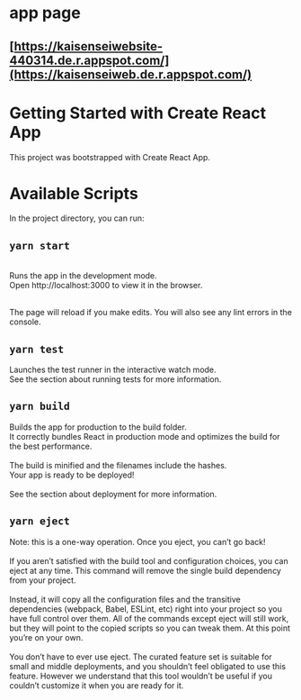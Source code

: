 
# app page
## [https://kaisenseiwebsite-440314.de.r.appspot.com/](https://kaisenseiweb.de.r.appspot.com/)

# Getting Started with Create React App
This project was bootstrapped with Create React App.

# Available Scripts
In the project directory, you can run:
## `yarn start`
<br> 
Runs the app in the development mode.<br>Open http://localhost:3000 to view it in the browser.

<br>The page will reload if you make edits.
You will also see any lint errors in the console.
## `yarn test`
Launches the test runner in the interactive watch mode.<br>
See the section about running tests for more information.

## `yarn build`
Builds the app for production to the build folder.<br>
It correctly bundles React in production mode and optimizes the build for the best performance.
<br> <br>
The build is minified and the filenames include the hashes.<br>
Your app is ready to be deployed!<br>
<br> 
See the section about deployment for more information.
## `yarn eject`
Note: this is a one-way operation. Once you eject, you can’t go back!<br>
<br>
If you aren’t satisfied with the build tool and configuration choices, you can eject at any time. This command will remove the single build dependency from your project.<br>
<br>
Instead, it will copy all the configuration files and the transitive dependencies (webpack, Babel, ESLint, etc) right into your project so you have full control over them. All of the commands except eject will still work, but they will point to the copied scripts so you can tweak them. At this point you’re on your own.<br>
<br>
You don’t have to ever use eject. The curated feature set is suitable for small and middle deployments, and you shouldn’t feel obligated to use this feature. However we understand that this tool wouldn’t be useful if you couldn’t customize it when you are ready for it.<br>
